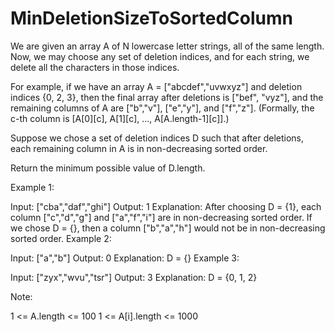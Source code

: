 # MinDeletionSizeToSortedColumn
We are given an array A of N lowercase letter strings, all of the same length.  Now, we may choose any set of deletion indices, and for each string, we delete all the characters in those indices.

For example, if we have an array A = ["abcdef","uvwxyz"] and deletion indices {0, 2, 3}, then the final array after deletions is ["bef", "vyz"], and the remaining columns of A are ["b","v"], ["e","y"], and ["f","z"].  (Formally, the c-th column is [A[0][c], A[1][c], ..., A[A.length-1][c]].)

Suppose we chose a set of deletion indices D such that after deletions, each remaining column in A is in non-decreasing sorted order.

Return the minimum possible value of D.length.

 

Example 1:

Input: ["cba","daf","ghi"]
Output: 1
Explanation: 
After choosing D = {1}, each column ["c","d","g"] and ["a","f","i"] are in non-decreasing sorted order.
If we chose D = {}, then a column ["b","a","h"] would not be in non-decreasing sorted order.
Example 2:

Input: ["a","b"]
Output: 0
Explanation: D = {}
Example 3:

Input: ["zyx","wvu","tsr"]
Output: 3
Explanation: D = {0, 1, 2}
 

Note:

1 <= A.length <= 100
1 <= A[i].length <= 1000
